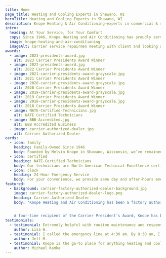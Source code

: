```yaml
---
title: Home
page_title: Heating and Cooling Experts in Shawano, WI
heroTitle: Heating and Cooling Experts in Shawano, WI
description: Knope Heating & Air Conditioning—experts in commercial & residential HVAC, geothermal heating, cooling, ventilation & Carrier equipment in Shawano, Wisconsin.
intro:
  heading: At Your Service, for Your Comfort
  copy: Since 1946, Knope Heating and Air Conditioning has proudly served Northeast Wisconsin residents and businesses with exceptional award-winning service. From minor fixes to major upgrades, you can rely on our NATE-certified technicians for prompt and courteous service at an affordable price. And, as the first Carrier dealer in the area, Knope knows the value of quality products and equipment. Our large selection of Carrier products ensures your comfort comes first!
  image: knope-heating-and-air-conditioning
  imageAlt: Carrier service repairmen meeting with client and looking and furnaces and air conditioning units
awards:
  - image: 2023-presidents-award.jpg
    alt: 2023 Carrier Presidents Award Winner
  - image: 2022-presidents-award.jpg
    alt: 2022 Carrier Presidents Award Winner
  - image: 2021-carrier-presidents-award-grayscale.jpg
    alt: 2021 Carrier Presidents Award Winner
  - image: 2020-carrier-presidents-award-grayscale.jpg
    alt: 2020 Carrier Presidents Award Winner
  - image: 2019-carrier-presidents-award-grayscale.jpg
    alt: 2019 Carrier Presidents Award Winner
  - image: 2018-carrier-presidents-award-grayscale.jpg
    alt: 2018 Carrier Presidents Award Winner
  - image: NATE-Certified-Technicians.jpg
    alt: NATE Certified Technicians
  - image: BBB-Accredited.jpg
    alt: BBB Accredited Business
  - image: carrier-authorized-dealer.jpg
    alt: Carrier Authorized Dealer
cards:
  - icon: family
    heading: Family-Owned Since 1946
    body: Founded by Melvin Knope in Shawano, Wisconsin, we’ve remained locally owned and operated for generations.
  - icon: certified
    heading: NATE-Certified Technicians
    body: Our technicians are North American Technical Excellence certified and professionally trained to provide expert service.
  - icon: clock
    heading: 24-Hour Emergency Service
    body: For your convenience, we provide same day and after-hours emergency service, plus free in-home estimates.
featured:
  - background: carrier-factory-authorized-dealer-background.jpg
    image: carrier-factory-authorized-dealer-logo.png
    heading: Carrier Authorized Dealer
    body: "Knope Heating and Air Conditioning has been a factory authorized dealer of quality Carrier products since 1969. As the longest standing Carrier dealer in Northeast Wisconsin, we know the value of quality products and equipment. We offer a large selection of Energy Star products ranging from air conditioners and furnaces to hybrid heating systems, humidifiers and controls.

   
    A four-time recipient of the Carrier President’s Award, Knope has been repeatedly honored for outstanding performance, annual growth and continual emphasis on customer satisfaction, even in the face of challenges and change."
testimonials:
  - testimonial: Extremely helpful with routine maintenance and responsive to help calls. I will always use Knope Heating and Air Conditioning for my commercial needs.
    author: Lisa W.
  - testimonial: I called the emergency line at 4:30 am. By 8:30 am, I had an answer that a potentially major cost ended up being a minor fix. Great expedited response!
    author: Jeff M.
  - testimonial: Knope is the go-to place for anything heating and cooling. Always fast, efficient, and most of all, friendly service!
    author: Michael Kamke
---
```

